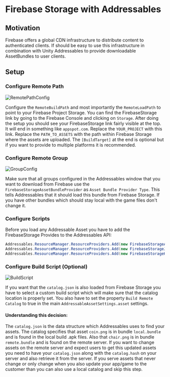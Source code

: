 # Firebase Storage with Addressables

## Motivation

Firebase offers a global CDN infrastructure to distribute content to authenticated clients. If should be easy to use this infrastructure in combination with Unity Addressables to provide downloadable AssetBundles to user clients.

## Setup

### Configure Remote Path

![RemotePathConfig](https://gitlab.com/robinbird-studios/misc/readme-assets/raw/master/firebase-tools/RemovePathConfig.png?inline=false)

Configure the `RemoteBuildPath` and most importantly the `RemoteLoadPath` to point to your Firebase Project Storage. You can find the FirebaseStorage link by going to the Firebase Console and clicking on `Storage`. After doing the setup you should see your FirebaseStorage link fairly visible at the top. It will end in something like `appspot.com`. Replace the `YOUR_PROJECT` with this link.
Replace the `PATH_TO_ASSETS` with the path within Firebase Storage where the assets are uploaded. The `[BuildTarget]` at the end is optional but if you want to provide to multiple platforms it is recommended.

### Configure Remote Group

![GroupConfig](https://gitlab.com/robinbird-studios/misc/readme-assets/raw/master/firebase-tools/GroupConfiguration.png?inline=false)

Make sure that all groups configured in the Addressables window that you want to download from Firebase use the `FirebaseStorageAssetBundleProvider` as `Asset Bundle Provider Type`. This tells Addressables that it should load this bundle from Firebase Storage. If you have other bundles which should stay local with the game files don't change it.

### Configure Scripts

Before you load any Addressable Asset you have to add the FirebaseStorage Provides to the Addressables API:

``` csharp
Addressables.ResourceManager.ResourceProviders.Add(new FirebaseStorageAssetBundleProvider());
Addressables.ResourceManager.ResourceProviders.Add(new FirebaseStorageJsonAssetProvider());
Addressables.ResourceManager.ResourceProviders.Add(new FirebaseStorageHashProvider());
```


### Configure Build Script (Optional)

![BuildScript](https://gitlab.com/robinbird-studios/misc/readme-assets/raw/master/firebase-tools/BuildScriptSelection.png?inline=false)

If you want that the `catalog.json` is also loaded from Firebase Storage you have to select a custom build script which will make sure that the catalog location is properly set.
You also have to set the property `Build Remote Catalog` to true in the main `AddressableAssetSettings.asset` settings.

#### Understanding this decision:

The `catalog.json` is the data structure which Addressables uses to find your assets. The catalog specifies that asset `coin.png` is in bundle `local.bundle` and is found in the local build .apk files. Also that `chair.png` is in bundle `remote.bundle` and is found on the remote server.
If you want to change assets on the remote server and expect users to get this updated assets you need to have your `catalog.json` along with the `catalog.hash` on your server and also retrieve it from the server.
If you serve assets that never change or only change when you also update your app/game to the customer than you can also use a local catalog and skip this step.


